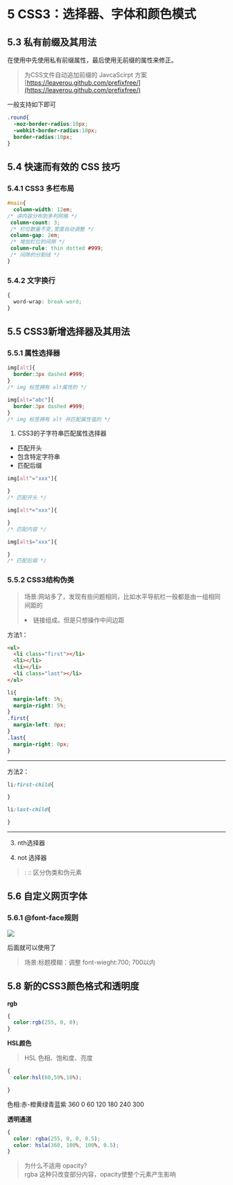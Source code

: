 # 5 CSS3：选择器、字体和颜色模式

## 5.3 私有前缀及其用法
在使用中先使用私有前缀属性，最后使用无前缀的属性来修正。

> 为CSS文件自动追加前缀的 JavcaScirpt 方案 [https://leaverou.github.com/prefixfree/](https://leaverou.github.com/prefixfree/)

一般支持如下即可
```CSS
.round{
  -moz-border-radius:10px;
  -webkit-border-radius:10px;
  border-radius:10px;
}
```

## 5.4 快速而有效的 CSS 技巧

### 5.4.1 CSS3 多栏布局
```css
#main{
  column-width: 12em;
/* 讲内容分布到多列网格 */
 column-count: 3;
 /* 栏位数量不变,宽度自动调整 */
 column-gap: 2em;
 /* 增加栏位的间隙 */
 column-rule: thin dotted #999;
 /* 间隙的分割线 */
}
```
### 5.4.2 文字换行
```CSS
{
  word-wrap: break-word;
}
```

## 5.5 CSS3新增选择器及其用法

### 5.5.1 属性选择器
```CSS
img[alt]{
  border:3px dashed #999;
}
/* img 标签拥有 alt属性的 */
```

```CSS
img[alt="abc"]{
  border:3px dashed #999;
}
/* img 标签拥有 alt 并匹配属性值的 */
```

1. CSS3的子字符串匹配属性选择器
  - 匹配开头
  - 包含特定字符串
  - 匹配后缀

```css
img[alt^="xxx"]{

}
/* 匹配开头 */
```

```css
img[alt*="xxx"]{

}
/* 匹配内容 */
```

```css
img[alt$="xxx"]{

}
/* 匹配后缀 */
```

### 5.5.2 CSS3结构伪类
> 场景:网站多了，发现有些问题相同，比如水平导航栏一般都是由一组相同间距的<li>链接组成。但是只想操作中间边距

方法1：
```html
<ul>
  <li class="first"></li>
  <li></li>
  <li></li>
  <li class="last"></li>
</ul>
```

```css
li{
  margin-left: 5%;
  margin-right: 5%;
}
.first{
  margin-left: 0px;
}
.last{
  margin-right: 0px;
}
```

****
方法2：
```CSS
li:first-child{

}

li:last-child{

}
```

****

3. nth选择器


4. not 选择器

> : :: 区分伪类和伪元素


## 5.6 自定义网页字体

### 5.6.1 @font-face规则

![](http://ww1.sinaimg.cn/large/006rAlqhly1g03wbzzeegj30c004974y.jpg)

后面就可以使用了

> 场景:标题模糊：调整 font-wieght:700;  700以内

## 5.8 新的CSS3颜色格式和透明度

**rgb**
```css
{
  color:rgb(255, 0, 0);
}
```

**HSL颜色**
> HSL 色相、饱和度、亮度

```css
{
  color:hsl(60,59%,10%);

}
```
色相:赤-橙黄绿青蓝紫
360 0 60 120 180 240 300

**透明通道**
```css
{
  color: rgba(255, 0, 0, 0.5);
  color: hsla(360, 100%, 100%, 0.5);
}
```

 > 为什么不适用 opacity?
<br> rgba 这种只改变部分内容，opacity使整个元素产生影响
